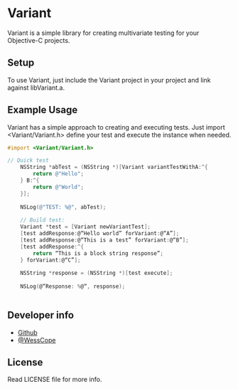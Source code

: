 # Variant
Variant is a simple library for creating multivariate testing for your Objective-C projects.

## Setup
To use Variant, just include the Variant project in your project and link against libVariant.a.

## Example Usage
Variant has a simple approach to creating and executing tests.	Just import <Variant/Variant.h> define your test and execute the instance when needed.

```objectivec
#import <Variant/Variant.h>

// Quick test
    NSString *abTest = (NSString *)[Variant variantTestWithA:^{
        return @"Hello";
    } B:^{
        return @"World";
    }];
    
    NSLog(@"TEST: %@", abTest);
    
    // Build test:
    Variant *test = [Variant newVariantTest];
    [test addResponse:@“Hello world” forVariant:@“A”];
    [test addResponse:@“This is a test” forVariant:@“B”];
    [test addResponse:^{
    	return “This is a block string response”;
    } forVariant:@“C”];
    
    NSString *response = (NSString *)[test execute];
    
    NSLog(@“Response: %@“, response);
    
```

## Developer info
* [Github](http://www.github.com/wess)
* [@WessCope](http://www.twitter.com/wesscope)

## License
Read LICENSE file for more info.
